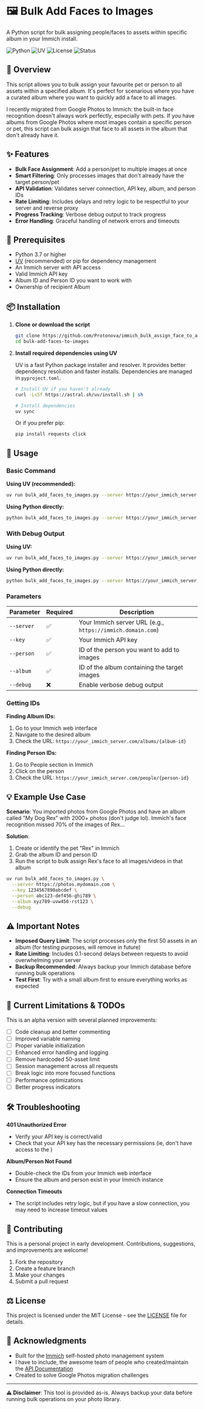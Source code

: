 # 🖼️ Bulk Add Faces to Images

A Python script for bulk assigning people/faces to assets within specific album in your Immich install.

![Python](https://img.shields.io/badge/Python-3.7+-blue.svg)
![UV](https://img.shields.io/badge/Dependencies-UV-purple.svg)
![License](https://img.shields.io/badge/License-MIT-green.svg)
![Status](https://img.shields.io/badge/Status-Alpha-yellow.svg)

## 🎯 Overview
This script allows you to bulk assign your favourite pet or person to all assets within a specified album. It's perfect for scenarious where you have a curated album where you want to quickly add a face to all images.

I recently migrated from Google Photos to Immich: the built-in face recognition doesn't always work perfectly, especially with pets. If you have albums from Google Photos where most images contain a specific person or pet, this script can bulk assign that face to all assets in the album that don't already have it.

## ✨ Features
- **Bulk Face Assignment**: Add a person/pet to multiple images at once
- **Smart Filtering**: Only processes images that don't already have the target person/pet
- **API Validation**: Validates server connection, API key, album, and person IDs
- **Rate Limiting**: Includes delays and retry logic to be respectful to your server and reverse proxy
- **Progress Tracking**: Verbose debug output to track progress
- **Error Handling**: Graceful handling of network errors and timeouts

## 🔑 Prerequisites
- Python 3.7 or higher
- [UV](https://github.com/astral-sh/uv) (recommended) or pip for dependency management
- An Immich server with API access
- Valid Immich API key
- Album ID and Person ID you want to work with
- Ownership of recipient Album

## 📦 Installation

1. **Clone or download the script**
   ```bash
   git clone https://github.com/Protonova/immich_bulk_assign_face_to_album.git
   cd bulk-add-faces-to-images
   ```

2. **Install required dependencies using UV**
   
   UV is a fast Python package installer and resolver. It provides better dependency resolution and faster installs. Dependencies are managed in `pyproject.toml`.
   
   ```bash
   # Install UV if you haven't already
   curl -LsSf https://astral.sh/uv/install.sh | sh
   
   # Install dependencies
   uv sync
   ```

   Or if you prefer pip:
   ```bash
   pip install requests click
   ```

## 🚀 Usage

### Basic Command

**Using UV (recommended):**
```bash
uv run bulk_add_faces_to_images.py --server https://your_immich_server.com --key your_api_key --person person_id --album album_id
```

**Using Python directly:**
```bash
python bulk_add_faces_to_images.py --server https://your_immich_server.com --key your_api_key --person person_id --album album_id
```

### With Debug Output

**Using UV:**
```bash
uv run bulk_add_faces_to_images.py --server https://your_immich_server.com --key your_api_key --person person_id --album album_id --debug
```

**Using Python directly:**
```bash
python bulk_add_faces_to_images.py --server https://your_immich_server.com --key your_api_key --person person_id --album album_id --debug
```

### Parameters

| Parameter | Required | Description |
|-----------|----------|-------------|
| `--server` | ✅ | Your Immich server URL (e.g., `https://immich.domain.com`) |
| `--key` | ✅ | Your Immich API key |
| `--person` | ✅ | ID of the person you want to add to images |
| `--album` | ✅ | ID of the album containing the target images |
| `--debug` | ❌ | Enable verbose debug output |

### Getting IDs

**Finding Album IDs:**
1. Go to your Immich web interface
2. Navigate to the desired album
3. Check the URL: `https://your_immich_server.com/albums/{album-id}`

**Finding Person IDs:**
1. Go to People section in Immich
2. Click on the person
3. Check the URL: `https://your_immich_server.com/people/{person-id}`

## 💡 Example Use Case

**Scenario**: You imported photos from Google Photos and have an album called "My Dog Rex" with 2000+ photos (don't judge lol). Immich's face recognition missed 70% of the images of Rex...

**Solution**:
1. Create or identify the pet "Rex" in Immich
2. Grab the album ID and person ID
3. Run the script to bulk assign Rex's face to all images/videos in that album

```bash
uv run bulk_add_faces_to_images.py \
  --server https://photos.mydomain.com \
  --key 1234567890abcdef \
  --person abc123-def456-ghi789 \
  --album xyz789-uvw456-rst123 \
  --debug
```

## ⚠️ Important Notes

- **Imposed Query Limit**: The script processes only the first 50 assets in an album (for testing purposes, will remove in future)
- **Rate Limiting**: Includes 0.1-second delays between requests to avoid overwhelming your server
- **Backup Recommended**: Always backup your Immich database before running bulk operations
- **Test First**: Try with a small album first to ensure everything works as expected

## 🔧 Current Limitations & TODOs

This is an alpha version with several planned improvements:

- [ ] Code cleanup and better commenting
- [ ] Improved variable naming
- [ ] Proper variable initialization
- [ ] Enhanced error handling and logging
- [ ] Remove hardcoded 50-asset limit
- [ ] Session management across all requests
- [ ] Break logic into more focused functions
- [ ] Performance optimizations
- [ ] Better progress indicators

## 🛠️ Troubleshooting

**401 Unauthorized Error**
- Verify your API key is correct/valid
- Check that your API key has the necessary permissions (ie, don't have access to the )

**Album/Person Not Found**
- Double-check the IDs from your Immich web interface
- Ensure the album and person exist in your Immich instance

**Connection Timeouts**
- The script includes retry logic, but if you have a slow connection, you may need to increase timeout values

## 🤝 Contributing

This is a personal project in early development. Contributions, suggestions, and improvements are welcome!

1. Fork the repository
2. Create a feature branch
3. Make your changes
4. Submit a pull request

## ⚖️ License

This project is licensed under the MIT License - see the [LICENSE](LICENSE) file for details.

## 🙏 Acknowledgments

- Built for the [Immich](https://immich.app/) self-hosted photo management system
- I have to include, the awesome team of people who created/maintain the [API Documentation](https://immich.app/docs/api/)
- Created to solve Google Photos migration challenges

---
**⚠️ Disclaimer**: This tool is provided as-is. Always backup your data before running bulk operations on your photo library.